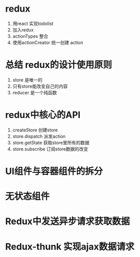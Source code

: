 # redux
1. 用react 实现todolist
2. 加入redux
3. actionTypes 整合
4. 使用actionCreator 统一创建 action

# 总结 redux的设计使用原则
1. store 是唯一的
2. 只有store能改变自己的内容
3. reducer 是一个纯函数


# redux中核心的API
1. createStore 创建store
2. store.dispatch 派发action 
3. store.getState 获取store里所有的数据
3. store.subscribe 订阅store数据的改变 


# UI组件与容器组件的拆分

# 无状态组件

# Redux中发送异步请求获取数据

# Redux-thunk 实现ajax数据请求